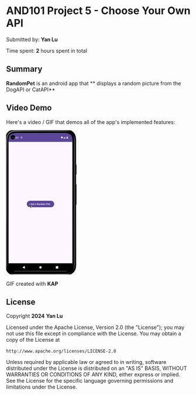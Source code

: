 <!-- (This is a comment) INSTRUCTIONS: Go through this page and fill out any **bolded** entries with their correct values.-->

# AND101 Project 5 - Choose Your Own API

Submitted by: **Yan Lu**

Time spent: **2** hours spent in total

## Summary

**RandomPet** is an android app that ** displays a random picture from the DogAPI or CatAPI**



## Video Demo

Here's a video / GIF that demos all of the app's implemented features:

<img src='demoRandomPet.gif' title='Video Demo' width='' alt='Video Demo' />

GIF created with **KAP**


## License

Copyright **2024** **Yan Lu**

Licensed under the Apache License, Version 2.0 (the "License");
you may not use this file except in compliance with the License.
You may obtain a copy of the License at

    http://www.apache.org/licenses/LICENSE-2.0

Unless required by applicable law or agreed to in writing, software
distributed under the License is distributed on an "AS IS" BASIS,
WITHOUT WARRANTIES OR CONDITIONS OF ANY KIND, either express or implied.
See the License for the specific language governing permissions and
limitations under the License.

